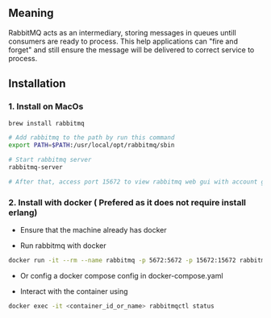## Meaning
RabbitMQ acts as an intermediary, storing messages in queues untill consumers are ready to process. This help applications can "fire and forget" and still ensure the message will be delivered to correct service to process.

## Installation
### 1. Install on MacOs
```bash
brew install rabbitmq

# Add rabbitmq to the path by run this command
export PATH=$PATH:/usr/local/opt/rabbitmq/sbin

# Start rabbitmq server
rabbitmq-server

# After that, access port 15672 to view rabbitmq web gui with account guest/guest
```

### 2. Install with docker ( Prefered as it does not require install erlang)
- Ensure that the machine already has docker

- Run rabbitmq with docker
```bash
docker run -it --rm --name rabbitmq -p 5672:5672 -p 15672:15672 rabbitmq:3-management
```

- Or config a docker compose config in docker-compose.yaml

- Interact with the container using
```bash
docker exec -it <container_id_or_name> rabbitmqctl status
```